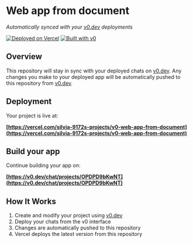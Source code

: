 # Web app from document

*Automatically synced with your [v0.dev](https://v0.dev) deployments*

[![Deployed on Vercel](https://img.shields.io/badge/Deployed%20on-Vercel-black?style=for-the-badge&logo=vercel)](https://vercel.com/silvia-9172s-projects/v0-web-app-from-document)
[![Built with v0](https://img.shields.io/badge/Built%20with-v0.dev-black?style=for-the-badge)](https://v0.dev/chat/projects/OPDPD9bKwNT)

## Overview

This repository will stay in sync with your deployed chats on [v0.dev](https://v0.dev).
Any changes you make to your deployed app will be automatically pushed to this repository from [v0.dev](https://v0.dev).

## Deployment

Your project is live at:

**[https://vercel.com/silvia-9172s-projects/v0-web-app-from-document](https://vercel.com/silvia-9172s-projects/v0-web-app-from-document)**

## Build your app

Continue building your app on:

**[https://v0.dev/chat/projects/OPDPD9bKwNT](https://v0.dev/chat/projects/OPDPD9bKwNT)**

## How It Works

1. Create and modify your project using [v0.dev](https://v0.dev)
2. Deploy your chats from the v0 interface
3. Changes are automatically pushed to this repository
4. Vercel deploys the latest version from this repository